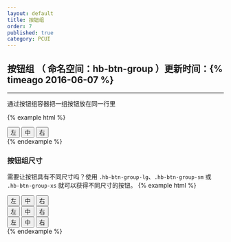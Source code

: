 ```yaml
---
layout: default
title: 按钮组
order: 7
published: true
category: PCUI
---
```


## 按钮组 <span class="text-small-title">（ 命名空间：hb-btn-group ）</span><span class="pull-right small">更新时间：{% timeago 2016-06-07 %}</span>
-----------

通过按钮组容器把一组按钮放在同一行里

{% example html %}
<!-- html示例 -->
<div class="hb-btn-group">
  <button type="button" class="hb-btn hb-btn-default">左</button>
  <button type="button" class="hb-btn hb-btn-default">中</button>
  <button type="button" class="hb-btn hb-btn-default">右</button>
</div>
{% endexample %}

### 按钮组尺寸
需要让按钮具有不同尺寸吗？使用 `.hb-btn-group-lg`、`.hb-btn-group-sm` 或 `.hb-btn-group-xs` 就可以获得不同尺寸的按钮。
{% example html %}
<!-- html示例 -->
<div class="hb-btn-group hb-btn-group-lg">
    <button type="button" class="hb-btn hb-btn-default">左</button>
    <button type="button" class="hb-btn hb-btn-default">中</button>
    <button type="button" class="hb-btn hb-btn-default">右</button>
</div>
<div class="hb-btn-group hb-btn-group-sm">
    <button type="button" class="hb-btn hb-btn-success">左</button>
    <button type="button" class="hb-btn hb-btn-success">中</button>
    <button type="button" class="hb-btn hb-btn-success">右</button>
</div>
<div class="hb-btn-group hb-btn-group-xs">
    <button type="button" class="hb-btn hb-btn-danger">左</button>
    <button type="button" class="hb-btn hb-btn-danger">中</button>
    <button type="button" class="hb-btn hb-btn-danger">右</button>
</div>
{% endexample %}
